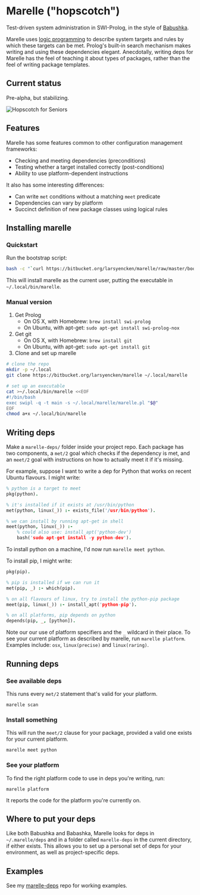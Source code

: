 # Marelle ("hopscotch")

Test-driven system administration in SWI-Prolog, in the style of [Babushka](https://github.com/babushka/babushka).

Marelle uses [logic programming](https://en.wikipedia.org/wiki/Logic_programming) to describe system targets and rules by which these targets can be met. Prolog's built-in search mechanism makes writing and using these dependencies elegant. Anecdotally, writing deps for Marelle has the feel of teaching it about types of packages, rather than the feel of writing package templates.

## Current status

Pre-alpha, but stabilizing.

![Hopscotch for Seniors](https://raw.github.com/wiki/larsyencken/marelle/img/HopscotchForSeniors.jpg)

## Features

Marelle has some features common to other configuration management frameworks:

- Checking and meeting dependencies (preconditions)
- Testing whether a target installed correctly (post-conditions)
- Ability to use platform-dependent instructions

It also has some interesting differences:

- Can write `met` conditions without a matching `meet` predicate
- Dependencies can vary by platform
- Succinct definition of new package classes using logical rules

## Installing marelle

### Quickstart

Run the bootstrap script:

```bash
bash -c "`curl https://bitbucket.org/larsyencken/marelle/raw/master/bootstrap.sh`"
```

This will install marelle as the current user, putting the executable in `~/.local/bin/marelle`.

### Manual version

1. Get Prolog
    - On OS X, with Homebrew: `brew install swi-prolog`
    - On Ubuntu, with apt-get: `sudo apt-get install swi-prolog-nox`
2. Get git
    - On OS X, with Homebrew: `brew install git`
    - On Ubuntu, with apt-get: `sudo apt-get install git`
3. Clone and set up marelle

```bash
# clone the repo
mkdir -p ~/.local
git clone https://bitbucket.org/larsyencken/marelle ~/.local/marelle

# set up an executable
cat >~/.local/bin/marelle <<EOF
#!/bin/bash
exec swipl -q -t main -s ~/.local/marelle/marelle.pl "$@"
EOF
chmod a+x ~/.local/bin/marelle
```

## Writing deps

Make a `marelle-deps/` folder inside your project repo. Each package has two components, a `met/2` goal which checks if the dependency is met, and an `meet/2` goal with instructions on how to actually meet it if it's missing.

For example, suppose I want to write a dep for Python that works on recent Ubuntu flavours. I might write:

```prolog
% python is a target to meet
pkg(python).

% it's installed if it exists at /usr/bin/python
met(python, linux(_)) :- exists_file('/usr/bin/python').

% we can install by running apt-get in shell
meet(python, linux(_)) :-
    % could also use: install_apt('python-dev')
    bash('sudo apt-get install -y python-dev').
```

To install python on a machine, I'd now run `marelle meet python`.

To install pip, I might write:

```prolog
pkg(pip).

% pip is installed if we can run it
met(pip, _) :- which(pip).

% on all flavours of linux, try to install the python-pip package
meet(pip, linux(_)) :- install_apt('python-pip').

% on all platforms, pip depends on python
depends(pip, _, [python]).
```
Note our our use of platform specifiers and the `_` wildcard in their place. To see your current platform as described by marelle, run `marelle platform`. Examples include: `osx`, `linux(precise)` and `linux(raring)`.

## Running deps

### See available deps

This runs every `met/2` statement that's valid for your platform.

`marelle scan`

### Install something

This will run the `meet/2` clause for your package, provided a valid one exists for your current platform.

`marelle meet python`

### See your platform

To find the right platform code to use in deps you're writing, run:

`marelle platform`

It reports the code for the platform you're currently on.

## Where to put your deps

Like both Babushka and Babashka, Marelle looks for deps in `~/.marelle/deps` and in a folder called `marelle-deps` in the current directory, if either exists. This allows you to set up a personal set of deps for your environment, as well as project-specific deps.

## Examples

See my [marelle-deps](https://bitbucket.org/larsyencken/marelle-deps) repo for working examples.
